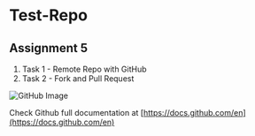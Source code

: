 # Test-Repo

## Assignment 5

1. Task 1 - Remote Repo with GitHub
2. Task 2 - Fork and Pull Request

![GitHub Image](https://media2.dev.to/dynamic/image/width=1600,height=900,fit=cover,gravity=auto,format=auto/https%3A%2F%2Fdev-to-uploads.s3.amazonaws.com%2Fuploads%2Farticles%2Fpwf3cr926c5s8ksswe66.jpeg)

Check Github full documentation at [https://docs.github.com/en](https://docs.github.com/en)


